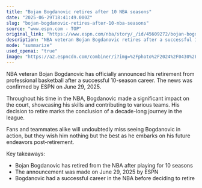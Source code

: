 ```yaml
---
title: "Bojan Bogdanovic retires after 10 NBA seasons"
date: "2025-06-29T18:41:49.000Z"
slug: "bojan-bogdanovic-retires-after-10-nba-seasons"
source: "www.espn.com - TOP"
original_link: "https://www.espn.com/nba/story/_/id/45609272/bojan-bogdanovic-retires-10-nba-seasons"
description: "NBA veteran Bojan Bogdanovic retires after a successful 10-season career, leaving behind a lasting impact on the league."
mode: "summarize"
used_openai: "true"
image: "https://a2.espncdn.com/combiner/i?img=%2Fphoto%2F2024%2F0430%2Fr1326776_1296x729_16%2D9.jpg"
---
```


NBA veteran Bojan Bogdanovic has officially announced his retirement from professional basketball after a successful 10-season career. The news was confirmed by ESPN on June 29, 2025.

Throughout his time in the NBA, Bogdanovic made a significant impact on the court, showcasing his skills and contributing to various teams. His decision to retire marks the conclusion of a decade-long journey in the league.

Fans and teammates alike will undoubtedly miss seeing Bogdanovic in action, but they wish him nothing but the best as he embarks on his future endeavors post-retirement.

Key takeaways:
- Bojan Bogdanovic has retired from the NBA after playing for 10 seasons
- The announcement was made on June 29, 2025 by ESPN
- Bogdanovic had a successful career in the NBA before deciding to retire